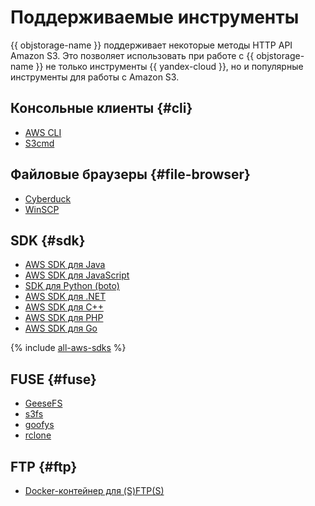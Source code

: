 # Поддерживаемые инструменты

{{ objstorage-name }} поддерживает некоторые методы HTTP API Amazon S3. Это позволяет использовать при работе с {{ objstorage-name }} не только инструменты {{ yandex-cloud }}, но и популярные инструменты для работы с Amazon S3.

## Консольные клиенты {#cli}
  
* [AWS CLI](aws-cli.md)
* [S3cmd](s3cmd.md)

## Файловые браузеры {#file-browser}
    
* [Cyberduck](cyberduck.md)
* [WinSCP](winscp.md)

## SDK {#sdk}

* [AWS SDK для Java](aws-sdk-java.md)
* [AWS SDK для JavaScript](aws-sdk-js.md)
* [SDK для Python (boto)](boto.md)
* [AWS SDK для .NET](aws-sdk-net.md)
* [AWS SDK для C++](aws-sdk-cpp.md)
* [AWS SDK для PHP](aws-sdk-php.md)
* [AWS SDK для Go](aws-sdk-go.md)

{% include [all-aws-sdks](../../_includes/storage/all-aws-sdks.md) %}

## FUSE {#fuse}

* [GeeseFS](geesefs.md)   
* [s3fs](s3fs.md)
* [goofys](goofys.md)
* [rclone](rclone.md)
  

## FTP {#ftp}

* [Docker-контейнер для (S)FTP(S)](sftps.md)
  
